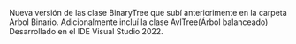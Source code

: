Nueva versión de las clase BinaryTree que subí anteriorimente en la carpeta Arbol Binario. Adicionalmente incluí la clase AvlTree(Árbol balanceado) Desarrollado en el IDE Visual Studio 2022.
